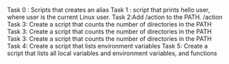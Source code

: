Task 0 : Scripts that creates an alias
Task 1 :  script that prints hello user, where user is the current Linux user.
Task 2:Add /action to the PATH. /action
Task 3: Create a script that counts the number of directories in the PATH
Task 3: Create a script that counts the number of directories in the PATH
Task 3: Create a script that counts the number of directories in the PATH
Task 4: Create a script that lists environment variables
Task 5: Create a script that lists all local variables and environment variables, and functions

